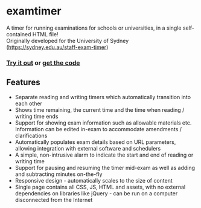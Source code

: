 # examtimer
A timer for running examinations for schools or universities, in a single self-contained HTML file!\
Originally developed for the University of Sydney (https://sydney.edu.au/staff-exam-timer)

### [Try it out](https://jfslee.github.io/examtimer/examtimer.html) or [get the code](https://github.com/jfslee/examtimer/blob/main/examtimer.html)

## Features

* Separate reading and writing timers which automatically transition into each other
* Shows time remaining, the current time and the time when reading / writing time ends
* Support for showing exam information such as allowable materials etc. Information can be edited in-exam to accommodate amendments / clarifications
* Automatically populates exam details based on URL parameters, allowing integration with external software and schedulers
* A simple, non-intrusive alarm to indicate the start and end of reading or writing time
* Support for pausing and resuming the timer mid-exam as well as adding and subtracting minutes on-the-fly
* Responsive design - automatically scales to the size of content
* Single page contains all CSS, JS, HTML and assets, with no external dependencies on libraries like jQuery - can be run on a computer disconnected from the Internet
